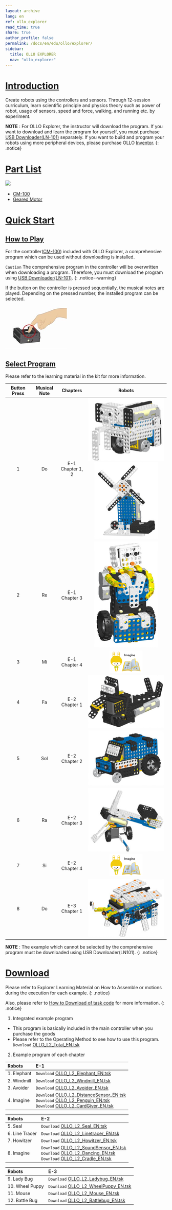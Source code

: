 ```yaml
---
layout: archive
lang: en
ref: ollo_explorer
read_time: true
share: true
author_profile: false
permalink: /docs/en/edu/ollo/explorer/
sidebar:
  title: OLLO EXPLORER
  nav: "ollo_explorer"
---
```


# [Introduction](#introduction)
Create robots using the controllers and sensors.
Through 12-session curriculum, learn scientific principle and physics theory such as power of robot, usage of sensors, speed and force, walking, and running etc. by experiment.

**NOTE** : For OLLO Explorer, the instructor will download the program.  If you want to download and learn the program for yourself, you must purchase [USB Downloader(LN-101)] separately. If you want to build and program your robots using more peripheral devices, please purchase OLLO [Inventor].
{: .notice}

# [Part List](#part-list)

![][ollo_explore_partlist]

- [CM-100]
- [Geared Motor]

# [Quick Start](#quick-start)

## [How to Play](#how-to-play)

For the controller([CM-100]) included with OLLO Explorer, a comprehensive program which can be used without downloading is installed.

`Caution` The comprehensive program in the controller will be overwritten when downloading a program. Therefore, you must download the program using [USB Downloader(LN-101)].
{: .notice--warning}

If the button on the controller is pressed sequentially, the musical notes are played. Depending on the pressed number, the installed program can be selected.

![cm-100-operate][img_01]

## [Select Program](#select-program)
Please refer to the learning material in the kit for more information.

|Button Press|Musical Note|Chapters|Robots|
| :-----: | :-----: | :-----: | :-----: |
|1|Do|E-1<br>Chapter 1, 2|![img_02][img_02]![img_03][img_03]|
|2|Re|E-1<br>Chapter 3|![img_04][img_04]|
|3|Mi|E-1<br>Chapter 4|![img_05][img_05]|
|4|Fa|E-2<br>Chapter 1|![img_06][img_06]|
|5|Sol|E-2<br>Chapter 2|![img_07][img_07]|
|6|Ra|E-2<br>Chapter 3|![img_08][img_08]|
|7|Si|E-2<br>Chapter 4|![img_05][img_05]|
|8|Do|E-3<br>Chapter 1|![img_09][img_09]|

**NOTE** : The example which cannot be selected by the comprehensive program must be downloaded using USB Downloader(LN101).
{: .notice}

# [Download](#download)

Please refer to Explorer Learning Material on How to Assemble or motions during the execution for each example.
{: .notice}

Also, please refer to [How to Download of task code] for more information.
{: .notice}

1. Integrated example program
  - This program is basically included in the main controller when you purchase the goods
  - Please refer to the Operating Method to see how to use this program.
  `Download` [OLLO_L2_Total_EN.tsk]

2. Example program of each chapter

|Robots|E-1|
| :----- | :----- |
|1. Elephant|`Download` [OLLO_L2_Elephant_EN.tsk]|
|2. Windmill|`Download` [OLLO_L2_Windmill_EN.tsk]|
|3. Avoider|`Download` [OLLO_L2_Avoider_EN.tsk]|
|4. Imagine|`Download` [OLLO_L2_DistanceSensor_EN.tsk]<br />`Download` [OLLO_L2_Penguin_EN.tsk]<br />`Download` [OLLO_L2_CardGiver_EN.tsk]|

|Robots|E-2|
| :----- | :----- |
|5. Seal|`Download` [OLLO_L2_Seal_EN.tsk]|
|6. Line Tracer|`Download` [OLLO_L2_Linetracer_EN.tsk]|
|7. Howitzer|`Download` [OLLO_L2_Howitzer_EN.tsk]|
|8. Imagine|`Download` [OLLO_L2_SoundSensor_EN.tsk]<br />`Download` [OLLO_L2_Dancing_EN.tsk]<br />`Download` [OLLO_L2_Cradle_EN.tsk]|

|Robots|E-3|
| :----- | :----- |
|9. Lady Bug|`Download` [OLLO_L2_Ladybug_EN.tsk]|
|10. Wheel Puppy|`Download` [OLLO_L2_WheelPuppy_EN.tsk]|
|11. Mouse|`Download` [OLLO_L2_Mouse_EN.tsk]|
|12. Battle Bug|`Download` [OLLO_L2_Battlebug_EN.tsk]|


[USB Downloader(LN-101)]: /docs/en/parts/interface/ln-101/
[Inventor]: /docs/en/edu/ollo/inventor/
[CM-100]: /docs/en/parts/controller/cm-100/
[Geared Motor]: /docs/en/parts/motor/geared_motor/
[How to Download of task code]: /docs/en/faq/download_task_code/
[ollo_explore_partlist]: /assets/images/edu/ollo/ollo_explorer_partlist.png
[img_01]: /assets/images/edu/ollo/ollo_lvl2_001.jpg
[img_02]: /assets/images/edu/ollo/ollo_lvl2_elephant.jpg
[img_03]: /assets/images/edu/ollo/ollo_lvl2_windmill.jpg
[img_04]: /assets/images/edu/ollo/ollo_lvl2_introduce_robot.jpg
[img_05]: /assets/images/edu/ollo/ollo_lvl2_imagine.png
[img_06]: /assets/images/edu/ollo/ollo_lvl2_seal.jpg
[img_07]: /assets/images/edu/ollo/ollo_lvl2_car.jpg
[img_08]: /assets/images/edu/ollo/ollo_lvl2_howitzer.jpg
[img_09]: /assets/images/edu/ollo/ollo_lvl2_ladybug.jpg

[OLLO_L2_Total_EN.tsk]: http://support.robotis.com/en/baggage_files/ollo/edu_2nd/ollo_l2_total_en.tsk
[OLLO_L2_Elephant_EN.tsk]: http://support.robotis.com/en/baggage_files/ollo/edu_2nd/ollo_l2_elephant_en.tsk
[OLLO_L2_Windmill_EN.tsk]: http://support.robotis.com/en/baggage_files/ollo/edu_2nd/ollo_l2_elephant_en.tsk
[OLLO_L2_Avoider_EN.tsk]:http://support.robotis.com/en/baggage_files/ollo/edu_2nd/ollo_l2_avoider_en.tsk
[OLLO_L2_DistanceSensor_EN.tsk]: http://support.robotis.com/en/baggage_files/ollo/edu_2nd/ollo_l2_distancesensor_en.tsk
[OLLO_L2_Penguin_EN.tsk]: http://support.robotis.com/en/baggage_files/ollo/edu_2nd/ollo_l2_penguin_en.tsk
[OLLO_L2_CardGiver_EN.tsk]: http://support.robotis.com/en/baggage_files/ollo/edu_2nd/ollo_l2_cardgiver_en.tsk
[OLLO_L2_Seal_EN.tsk]: http://support.robotis.com/en/baggage_files/ollo/edu_2nd/ollo_l2_seal_en.tsk
[OLLO_L2_Linetracer_EN.tsk]: http://support.robotis.com/en/baggage_files/ollo/edu_2nd/ollo_l2_linetracer_en.tsk
[OLLO_L2_Howitzer_EN.tsk]: http://support.robotis.com/en/baggage_files/ollo/edu_2nd/ollo_l2_howitzer_en.tsk
[OLLO_L2_SoundSensor_EN.tsk]: http://support.robotis.com/en/baggage_files/ollo/edu_2nd/ollo_l2_soundsensor_en.tsk
[OLLO_L2_Dancing_EN.tsk]: http://support.robotis.com/en/baggage_files/ollo/edu_2nd/ollo_l2_dancing_en.tsk
[OLLO_L2_Cradle_EN.tsk]: http://support.robotis.com/en/baggage_files/ollo/edu_2nd/ollo_l2_cradle_en.tsk
[OLLO_L2_Ladybug_EN.tsk]: http://support.robotis.com/en/baggage_files/ollo/edu_2nd/ollo_l2_ladybug_en.tsk
[OLLO_L2_WheelPuppy_EN.tsk]: http://support.robotis.com/en/baggage_files/ollo/edu_2nd/ollo_l2_wheelpuppy_en.tsk
[OLLO_L2_Mouse_EN.tsk]: http://support.robotis.com/en/baggage_files/ollo/edu_2nd/ollo_l2_mouse_en.tsk
[OLLO_L2_Battlebug_EN.tsk]: http://support.robotis.com/en/baggage_files/ollo/edu_2nd/ollo_l2_battlebug_en.tsk
